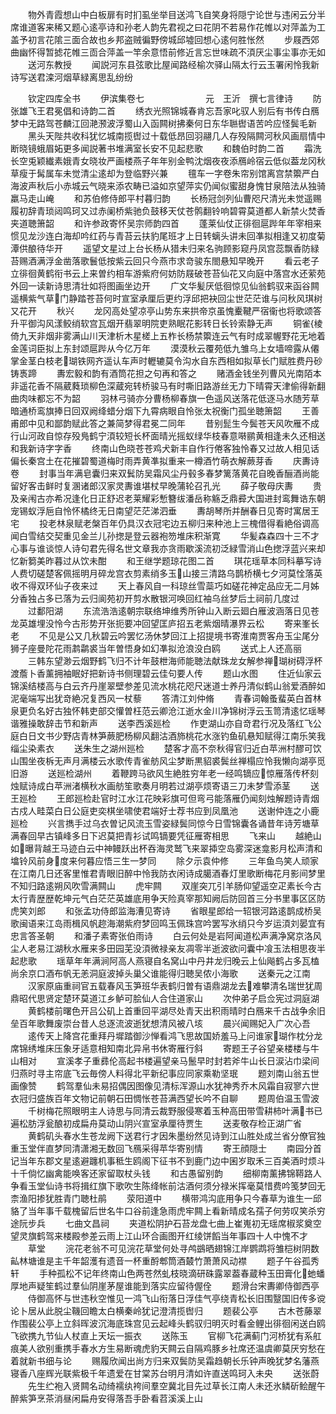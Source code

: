 <!-- { "loadSidebar": true } -->
　　物外青霞想山中白板扉有时扪虱坐举目送鸿飞自笑身将隠宁论世与违闲云分半席谁道客来稀又题心逺亭诗和孙老人韵先君视之曰花阴不若易作花帷以对萍盖为工盖予初言花隂三面合故也乡邦盗贼徧野傍城邱墟回想心逺何胜怅然
　　步屐西郊曲幽怀得暂摅花帷三靣合萍盖一竿余意悟前修近言忘世味疏不湏厌尘事尘事亦无如
　　送河东教授
　　闻説河东县弦歌比屋闻路经榆次驿山隔太行云玉署闲怜我新诗写送君滦河烟草緑离思乱纷纷








　　钦定四库全书
　　伊滨集卷七　　　　　　　元　王沂　撰七言律诗
　　防张雄飞王君冕倡和诗韵二首
　　绣衣光照锦城春肯忘吾家叱驭人别后有书传白鴈梦中无路驾苍麟江回滟滪波浮蜀山入函闗树拂秦何日东华聮辔语苦吟应怪鬓毛新
　　黑头天陛共收科犹忆城南揽辔过十载低昂回羽翮几人存殁隔闗河秋风画扇情中断晓镜蛾眉妬更多闻説著书堆满室长安不见起悲歌
　　和魏伯时韵二首
　　霜洗长空兎颖纎素娥青女晓妆严画楼燕子年年别金鸭沈烟夜夜添鴈岭宿云低似葢龙冈秋草瘦于髯属车未觉清尘逺却为登临野兴兼
　　氊车一字卷朱帘别馆离宫禁籞严白海波声秋后小赤城云气晓来添农畴已溢如京望萍实仍闻似蜜甜身愧甘泉陪法从独骑羸马走山崦
　　和苏伯修侍郎平村暮归韵
　　长杨冠剑列仙曹咫尺清光未觉遥赐履初辞青琐闼鸣珂又过赤阑桥紫驰负鼓移天仗苍鹘翻铃响碧霄莫道都人新禁火焚香夹道聴箫韶
　　和许参政寄怀吴宗师韵四首
　　蓬莱仙仗正徘徊扈跸年年宰相来惯见龙沙连白海却吟红药与青苔云扶豹尾班才上日转螭头讲未回凖拟相逢又初度菊潭供酿待华开
　　遥望文星过上台长杨从猎未归来名驹顾影窥丹凤宫蕊飘香防緑苔赐酒满浮金凿落歌鬟低按紫云回只今燕市求竒骏东閤悬知早晚开
　　看云老子立徘徊黄鹤衔书云上来曽约相车游紫府何妨防屐破苍苔仙花又向庭中落宫水还萦苑外回一读新诗思清壮如将图画坐边开
　　广文华髪厌低徊惊见仙翁鹤驭来函谷闗遥横紫气草门静踏苍苔何时宣室承厘后更约浮邱把袂回尘世茫茫谁与问秋风琪树又花开
　　秋兴
　　龙冈高处望凉亭山势东来拱帝京虽愧櫜鞬严宿衞也将歌颂答升平御沟风漾鲛绡软宫瓦烟开翡翠明院吏熟眠花影转日长铃索静无声
　　铜雀棱倚九天非烟非雾满山川天津析木星槎上五柞长杨禁籞连云气有时成翠幄野花无地着金莲词臣拟上东封颂扈跸从今亿万年
　　漠漠秋云覆苑低九雏乌上女墙啼露从僊掌金茎白枝老瑚铁网齐遥认车声时轣辘莫令沟水自东西相如拟草长门赋胜费丹砂铸褭蹄
　　夀宏毅和韵有酒筒花担之句再和答之
　　赌酒金钱坐列曹风光南陌本非遥花香不隔葳蕤琐柳色深蔵宛转桥骏马有时嘶旧路游丝无力下晴霄天津偷得新翻曲肉味都忘不为韶
　　羽林弓骑亦分曹杨柳春旗一色遥风送落花低逐马水随芳草暗通桥鸾旗捧日回双阙绛蜡分烟下九霄病眼自怜张太祝衡门孤坐聴箫韶
　　王善甫郎中见和鄙韵赋此答之兼简梦得君冕二同年
　　昔别髭生今鬓苍天风吹雁不成行山河政自惊存殁鳬鹤宁湏较短长杯面晴光摇蚁绿华枝春意啭鹂黄相逢未久还相送和我新诗字字香
　　终南山色晓苍苍鸡犬新丰自作行倦客独怜春又过故人相见话偏长秦宫土在花摧碧蜀道梅时雨弄黄凖拟重来一樽酒竹萌衣解蕨芽香
　　庆夀诗卷
　　封事当年满皂囊归来双鬂防吴霜风尘丹毂多春梦篱落黄花自晚香酾酒尚能留好客击鲜时复溷诸郎汉家灵夀谁堪杖早晚蒲轮召孔光
　　薛子敬母庆夀
　　贵及亲闱古亦希况逢化日正舒迟老莱耀彩慙簪绂潘岳称觞乏鼎彛大国进封鸾舞诰东朝宠锡蚁浮巵自怜怀橘终无日南望茫茫涕泗垂
　　夀胡琴所并酬春日见寄时寓居王宅
　　投老林泉赋老槃百年仍具汉衣冠宅边五柳归来种池上三槐借得看絶俗调高闻白雪结交契重见金兰儿孙揔是登云器袍笏堆床积渐寛
　　华髪森森四十三不才心事与谁谈惊人诗句君先得名世文章我亦贪雨歇溪流初泛緑雪消山色揔浮蓝兴来却忆新篘美昨暮过从饮未酣
　　和王继学题琼花图二首
　　琪花瑶草本同科摹写诗人费切磋楚客佩摇明月碎龙宫衣剪素绡多玉山接三清路乌鹊桥横七夕河莫恮落英收不得双环仙子夜来过
　　天上春风自一科琼丝雪蘂巧如磋花神定品应无二月姊分香独占多已落为云归阆苑初开剪水散银河唤回红袖乌丝梦后土祠前几度过
　　过鄱阳湖
　　东流浩浩逺朝宗联络坤维秀所钟山入断云廻白雁波涵落日见苍龙英雄埋没怜今古形势开张扼要冲回望匡庐招五老紫烟晴瀑界云松
　　寄来峯长老
　　不见是公又几秋碧云吟罢忆汤休梦回江上招提境书寄淮南贾客舟玉尘尾分狮子座曼陀花雨鹔鹴裘当年曽悟身如幻凖拟沧浪没白鸥
　　送式上人还高丽
　　三韩东望渺云烟野鹤飞归不计年鼓枻海师能聴法献珠龙女解参禅瑚树碍浮杯渡薝卜香薰拥袖眠好把新诗书侧理碧云佳句要人传
　　题山水图
　　住近仙家云锦溪结楼高与白云齐丹崖翠壁参差见流水桃花咫尺迷道士养丹清似鹤山翁爱酒醉如泥毫端写出犹竒絶况复西风一杖藜
　　答清江刘仲脩
　　青春词翰蚤蜚英白首林泉更负名好古独怀韩吏部交懽曽枉范云卿沧江逝水金川净锦树浮云玉笥清逺忆瑶琴谐雅操敢辞击节和新声
　　送李西溪廵检
　　作吏湖山亦自竒君行况及落红飞公庭白日文书少野店青林笋蕨肥杨柳风翻沽酒斾桃花水涨钓鱼矶悬知赋得江南乐笑我缁尘染素衣
　　送朱生之湖州廵检
　　楚客才高不奈秋得官归近白苹洲村醪可饮山围坐夜柝无声月满楼云水歌传青雀舫风尘梦断黒貂裘鬓丝禅榻应怜我懒向湖亭觅旧游
　　送廵检湖州
　　着鞭跨马欲风生絶胜穷年老一经鸣镝应惊雁落传杯刻烛赋诗成白苹洲渚横秋水画舫笙歌奏月明若过湖亭烦寄语三刀未梦雪添茎
　　送王廵检
　　王郎廵检赴官时江水江花映彩旗可但弯弓能落雁仍闻刻烛解题诗青烟古戍人畦菜白日公庭吏奕棋坐啸使君端好士荐书应到凤凰池
　　送谢仲连之小鹿廵检
　　兴言擕手过乌衣曽记风流玉雪姿緑鬓同惊今日雪锦囊各诵昔年诗芳塘草满春回早古镇峰多日下迟莫把青衫试鸣镝要凭征雁寄相思
　　飞来山
　　越絶山如曝背越王马迹白云中神鳗跃出杯吞海灵鹫飞来翠揷空岛雾深迷龛影月松声清和墖铃风前身度来何暮应悟三生一梦同
　　除夕示袁仲修
　　三年鱼鸟笑人顽家在江南几日还客里惟君青眼旧醉中怜我防衣闲诗成臈酒春灯里歌断梅花月影间梦里不知归路逺朔风吹雪满闗山
　　虎牢闗
　　双崖突兀引羊肠仰望遥空疋素长今古太行青歴歴乾坤元气白茫茫英雄底用争天险真宰那知阙后防回首三分书里事区区防虎笑刘郎
　　和张孟功侍郎监海漕见寄诗
　　省眼星郎给一轺银河路逺鹊成桥吴歌闽语来江岛雨楫风帆趂海潮紫府梦回鸣玉佩珠宫吟罢写氷绡只今岁运湏刘晏宜有忠言答圣朝
　　和潘子素寄张伯雨诗
　　白云何处是岩阿闻道松声满净窝京洛风尘人老易江湖秋水雁来多田园芜没湏微禄亲友凋零半逝波欲问囊中飡玉法相思夜半起悲歌
　　瑶草年年满涧阿高人燕寝自名窝山中丹井龙归晚云上仙飚鹤占多瓦榼尚余京口酒布帆无恙洞庭波掉头巢父谁能得归聴吴侬小海歌
　　送秦元之江南
　　汉家原庙重祠官五载春风玉笋班华表鹤归曽有语鼎湖龙去难攀清名瑞世犹周鼎昭代思贤定楚环莫道江乡鲈可脍仙人合住道家山
　　次仲弟子启佥宪过洞庭湖
　　黄鹤楼前曙色开吕公矶上首重回平湖尽处青天出积雨晴时白鴈来千古战争余旧垒百年歌舞废崇台昔人总逐流波逝犹想清风被八垓
　　晨兴闻赐妃入广次心吾
　　逺传天上降宫花重拜丹墀踏御沙惮看鸿飞思故国娇羞马上问谁家瑚作枕分龙席锦绣堆床压象牙适意相知南北异帛书休寄雁行斜
　　寄题王子谷望亲楼楼与牛山相对
　　宣溪孝子重彞伦高起书楼遍望亲马鬛早时封若斧牛山长日涙沾巾梁间归燕时寻主帘底飞云毎傍人料得北平新纪事应同家乘勒坚珉
　　题刘南山翁五世画像赞
　　鹤驾羣仙未易招偶因图像见清标浑源山水犹神秀乔木风霜自寂寥六世衣冠归盛族百年文物记前朝石田惆怅苍苔满西望长吟不自聊
　　题周伯温玉雪波
　　千树梅花照眼明主人诗思与同清云裁野服侵寒着玉种高田带雪耕柿叶满书已遍松肪浮瓮酿初成扁舟莫动山阴兴宣室承厘待贾生
　　送麦敬存检正湖广省
　　黄鹤矶头春水生苍龙阙下送君行才因朱墨纷然见诗到江山胜处成兰省分僚官独重玉堂伴直梦同清潇湘无数回飞鴈采得苹华寄别情
　　寄王顔隠士
　　南园分首记当年东郡文星逺避躔机事秪生鸥阁下征书不到鹿门边中囷岁取禾三百美酒时烦斗十千倘忆幽禽能唤客还家留取杖头钱
　　和古愚留别韵
　　细柳南薰拂锦鞯路人争看玉堂仙诗书将揖红旗下歌吹生陈绛帐前沽酒何须分禄米挥毫莫惜费吟笺梦回无柰渔阳掺犹胜青门聴杜鹃
　　荥阳道中
　　横带鸿沟底用争只今春草为谁生一邱貉了当年事千载槐留后世名牛口谷前逢急雨虎牢闗上看新晴成名孺子何劳叹笑杀穷途阮步兵
　　七曲文昌祠
　　夹道松阴护石苔龙盘七曲上崔嵬初无瑶席椒浆奠空望灵旗鹤驾来楼殿参差云雨上江山环合画图开红绫饼饀当年事四十人中愧不才
　　草堂
　　浣花老翁不可见浣花草堂何处寻鸬鷀晒翅锦江岸鹦鹉将雏桤树阴数畆林塘谁是主千年韶濩有遗音一杯重酹郫筒酒樷竹萧萧风动襟
　　题子午谷孤秀轩
　　手种孤松不记年终南山色两苍然虬枝晓滴研硃露翠葢春蔵种玉田膏化虵蟠厚地声疑笙鹤过羣仙阴崖茅屋谁能到落实应留待偓佺
　　题滑台宋夀卿侍御西亭
　　侍御高怀与世违秋空惟见一鸿飞山衔落日浮佳气亭绕青松长旧围毉国旧传多谠论卜居从此脱尘鞿回瞻太白横秦岭犹记澄清揽辔归
　　题裴公亭
　　古木苍藤翠作围裴公亭上立斜晖波沉海底珠宫见云起峰头鹤驭归明灭时看金鲤出徘徊闲送白鸥飞欲携九节仙人杖直上天坛一振衣
　　送陈玉
　　官柳飞花满蓟门河桥犹有系舡痕美人欲别重携手春水方生易断魂虎豹天闗云自隔鸡豚乡社席还温虞卿莫厌穷愁在着就新书细与论
　　赐履欣闻出尚方归来双鬓防吴霜趋朝长乐钟声晚犹梦名藩燕寝香八座辉光联紫极千年遗爱在甘棠苏台明月清如许直送鸣珂入未央
　　送张蔚
　　先生纻袍入贤闗名动绮襦纨袴间羣空冀北目先过草长江南人未还氷鳞斫鲙醒午醉紫笋烹茶消昼闲扁舟安得落吾手卧看苕溪溪上山
